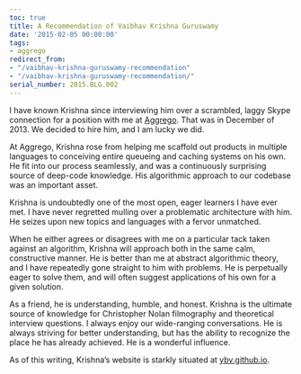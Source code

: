```yaml
---
toc: true
title: A Recommendation of Vaibhav Krishna Guruswamy
date: '2015-02-05 00:00:00'
tags:
- aggrego
redirect_from:
- "/vaibhav-krishna-guruswamy-recommendation"
- "/vaibhav-krishna-guruswamy-recommendation/"
serial_number: 2015.BLG.002
---
```

I have known Krishna since interviewing him over a scrambled, laggy Skype connection for a position with me at [Aggrego](http://aggrego.com). That was in December of 2013. We decided to hire him, and I am lucky we did.

At Aggrego, Krishna rose from helping me scaffold out products in multiple languages to conceiving entire queueing and caching systems on his own. He fit into our process seamlessly, and was a continuously surprising source of deep-code knowledge. His algorithmic approach to our codebase was an important asset.

Krishna is undoubtedly one of the most open, eager learners I have ever met. I have never regretted mulling over a problematic architecture with him. He seizes upon new topics and languages with a fervor unmatched.

When he either agrees or disagrees with me on a particular tack taken against an algorithm, Krishna will approach both in the same calm, constructive manner. He is better than me at abstract algorithmic theory, and I have repeatedly gone straight to him with problems. He is perpetually eager to solve them, and will often suggest applications of his own for a given solution.

As a friend, he is understanding, humble, and honest. Krishna is the ultimate source of knowledge for Christopher Nolan filmography and theoretical interview questions. I always enjoy our wide-ranging conversations. He is always striving for better understanding, but has the ability to recognize the place he has already achieved. He is a wonderful influence.

As of this writing, Krishna’s website is starkly situated at [ybv.github.io](http://ybv.github.io).

